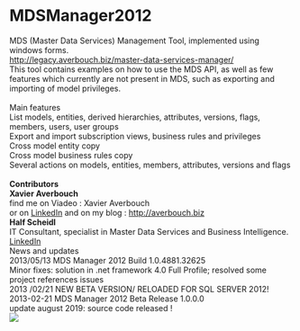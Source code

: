 # MDSManager2012
MDS (Master Data Services) Management Tool, implemented using windows forms.<br/>
<a href= "http://legacy.averbouch.biz/master-data-services-manager/" target="_blank">http://legacy.averbouch.biz/master-data-services-manager/</a><br/> 
This tool contains examples on how to use the MDS API, as well as few features which currently are not present in MDS, such as exporting and importing of model privileges.
<br/><br/>
Main features
<br/>
List models, entities, derived hierarchies, attributes, versions, flags, members, users, user groups<br/>
Export and import subscription views, business rules and privileges<br/>
Cross model entity copy<br/>
Cross model business rules copy<br/>
Several actions on models, entities, members, attributes, versions and flags<br/>
<br/>
<strong>Contributors</strong>
<br/>
<strong>Xavier Averbouch</strong>
<br/>
find me on Viadeo : Xavier Averbouch
<br/>
or on <a href="https://fr.linkedin.com/in/xavieraverbouch" target="_blank">LinkedIn</a> and on my blog : <a href="http://averbouch.biz" target="_blank">http://averbouch.biz</a>
<br/>
<strong>Half Scheidl</strong>
<br/>
IT Consultant, specialist in Master Data Services and Business Intelligence.
<br/>
<a href="http://www.linkedin.com/in/scheidlhalf" target="_blank">LinkedIn</a>
<br/>
News and updates
<br/>
2013/05/13 MDS Manager 2012 Build 1.0.4881.32625
<br/>
Minor fixes: solution in .net framework 4.0 Full Profile;  resolved some project references issues
<br/>
2013 /02/21 NEW BETA VERSION/ RELOADED FOR SQL SERVER 2012!
<br/>
2013-02-21 MDS Manager 2012 Beta Release 1.0.0.0
<br/>
update august 2019: source code released !
<br/>
<img src="http://averbouch.biz/mdsmanagerDesktop.PNG"/>
